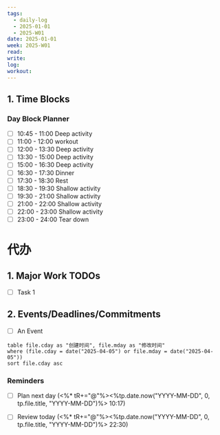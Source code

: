 ```yaml
---
tags:
  - daily-log
  - 2025-01-01
  - 2025-W01
date: 2025-01-01
week: 2025-W01
read: 
write: 
log: 
workout: 
---
```


## 1. Time Blocks
### Day Block Planner
- [ ] 10:45 - 11:00 Deep activity
- [ ] 11:00 - 12:00 workout
- [ ] 12:00 - 13:30 Deep activity
- [ ] 13:30 - 15:00 Deep activity
- [ ] 15:00 - 16:30 Deep activity
- [ ] 16:30 - 17:30 Dinner
- [ ] 17:30 - 18:30 Rest
- [ ] 18:30 - 19:30 Shallow activity
- [ ] 19:30 - 21:00 Shallow activity
- [ ] 21:00 - 22:00 Shallow activity
- [ ] 22:00 - 23:00 Shallow activity
- [ ] 23:00 - 24:00 Tear down
# 代办

## 1. Major Work TODOs
- [ ] Task 1

## 2. Events/Deadlines/Commitments
- [ ] An Event


```dataview
table file.cday as "创建时间", file.mday as "修改时间"
where (file.cday = date("2025-04-05") or file.mday = date("2025-04-05"))
sort file.cday asc
```




### Reminders
- [ ] Plan next day (<%* tR+="@"%><%tp.date.now("YYYY-MM-DD", 0, tp.file.title, "YYYY-MM-DD")%> 10:17)
- [ ] Review today (<%* tR+="@"%><%tp.date.now("YYYY-MM-DD", 0, tp.file.title, "YYYY-MM-DD")%> 22:30)




